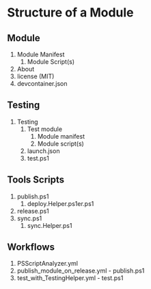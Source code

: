 # Structure of a Module

## Module

   1. Module Manifest
      1. Module Script(s)
   2. About
   3. license (MIT)
   4. devcontainer.json

## Testing

   1. Testing
      1. Test module
         1. Module manifest
         2. Module script(s)
      2. launch.json
      3. test.ps1

## Tools Scripts

   1. publish.ps1
      1. deploy.Helper.ps1er.ps1
   2. release.ps1
   3. sync.ps1
      1. sync.Helper.ps1

## Workflows

   1. PSScriptAnalyzer.yml
   2. publish_module_on_release.yml - publish.ps1
   3. test_with_TestingHelper.yml - test.ps1
